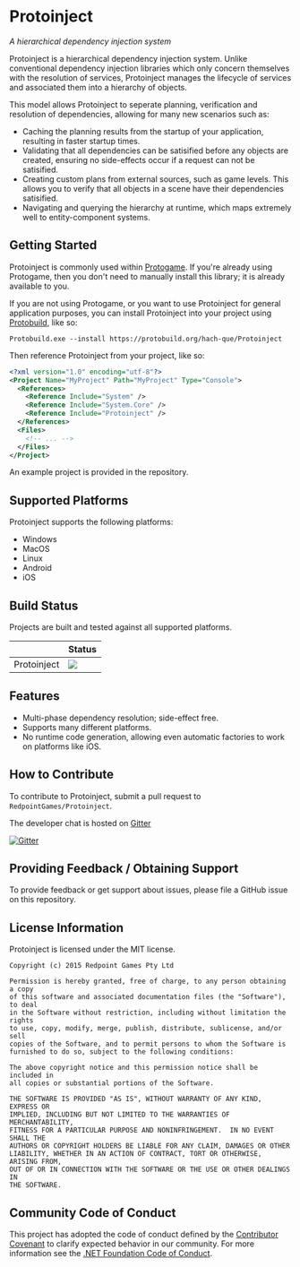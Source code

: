 Protoinject
=====================

_A hierarchical dependency injection system_

Protoinject is a hierarchical dependency injection system.  Unlike conventional dependency injection libraries which only concern themselves with the resolution of services, Protoinject manages the lifecycle of services and associated them into a hierarchy of objects.

This model allows Protoinject to seperate planning, verification and resolution of dependencies, allowing for many new scenarios such as:

* Caching the planning results from the startup of your application, resulting in faster startup times.
* Validating that all dependencies can be satisified before any objects are created, ensuring no side-effects occur if a request can not be satisified.
* Creating custom plans from external sources, such as game levels.  This allows you to verify that all objects in a scene have their dependencies satisified.
* Navigating and querying the hierarchy at runtime, which maps extremely well to entity-component systems.

Getting Started
------------------

Protoinject is commonly used within [Protogame](https://protogame.org/).  If you're already using Protogame, then you don't need to manually install this library; it is already available to you.

If you are not using Protogame, or you want to use Protoinject for general application purposes, you can install Protoinject into your project using [Protobuild](https://protobuild.org/), like so:

```
Protobuild.exe --install https://protobuild.org/hach-que/Protoinject
```

Then reference Protoinject from your project, like so:

```xml
<?xml version="1.0" encoding="utf-8"?>
<Project Name="MyProject" Path="MyProject" Type="Console">
  <References>
    <Reference Include="System" />
    <Reference Include="System.Core" />
    <Reference Include="Protoinject" />
  </References>
  <Files>
    <!-- ... -->
  </Files>
</Project>
```

An example project is provided in the repository.

Supported Platforms
----------------------

Protoinject supports the following platforms:

* Windows
* MacOS
* Linux
* Android
* iOS

Build Status
-------------

Projects are built and tested against all supported platforms.

|     | Status |
| --- | ----- |
| Protoinject | ![](https://jenkins.redpointgames.com.au/buildStatus/icon?job=RedpointGames/Protoinject/master) |

Features
------------

* Multi-phase dependency resolution; side-effect free.
* Supports many different platforms.
* No runtime code generation, allowing even automatic factories to work on platforms like iOS.

How to Contribute
--------------------

To contribute to Protoinject, submit a pull request to `RedpointGames/Protoinject`.

The developer chat is hosted on [Gitter](https://gitter.im/RedpointGames/Protoinject)

[![Gitter](https://badges.gitter.im/RedpointGames/Protoinject.svg)](https://gitter.im/RedpointGames/Protoinject?utm_source=badge&utm_medium=badge&utm_campaign=pr-badge)

Providing Feedback / Obtaining Support
-----------------------------------------

To provide feedback or get support about issues, please file a GitHub issue on this repository.

License Information
---------------------

Protoinject is licensed under the MIT license.

```
Copyright (c) 2015 Redpoint Games Pty Ltd

Permission is hereby granted, free of charge, to any person obtaining a copy
of this software and associated documentation files (the "Software"), to deal
in the Software without restriction, including without limitation the rights
to use, copy, modify, merge, publish, distribute, sublicense, and/or sell
copies of the Software, and to permit persons to whom the Software is
furnished to do so, subject to the following conditions:

The above copyright notice and this permission notice shall be included in
all copies or substantial portions of the Software.

THE SOFTWARE IS PROVIDED "AS IS", WITHOUT WARRANTY OF ANY KIND, EXPRESS OR
IMPLIED, INCLUDING BUT NOT LIMITED TO THE WARRANTIES OF MERCHANTABILITY,
FITNESS FOR A PARTICULAR PURPOSE AND NONINFRINGEMENT.  IN NO EVENT SHALL THE
AUTHORS OR COPYRIGHT HOLDERS BE LIABLE FOR ANY CLAIM, DAMAGES OR OTHER
LIABILITY, WHETHER IN AN ACTION OF CONTRACT, TORT OR OTHERWISE, ARISING FROM,
OUT OF OR IN CONNECTION WITH THE SOFTWARE OR THE USE OR OTHER DEALINGS IN
THE SOFTWARE.
```

Community Code of Conduct
------------------------------

This project has adopted the code of conduct defined by the [Contributor Covenant](http://contributor-covenant.org/) to clarify expected behavior in our community. For more information see the [.NET Foundation Code of Conduct](http://www.dotnetfoundation.org/code-of-conduct).
